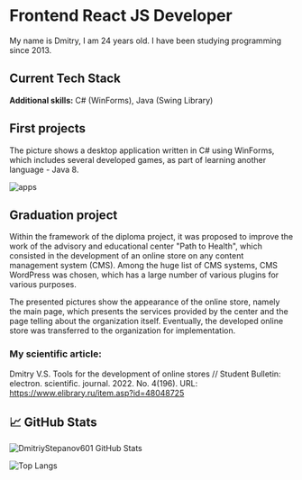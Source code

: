# Frontend React JS Developer

My name is Dmitry, I am 24 years old. I have been studying programming since 2013. 

## Current Tech Stack

<b>Additional skills:</b> C# (WinForms), Java (Swing Library)


## First projects

The picture shows a desktop application written in C# using WinForms, which includes several developed games, as part of learning another language - Java 8.

![apps](https://user-images.githubusercontent.com/61186198/176729764-10be83f8-d931-4c07-8531-afb480418716.png)

## Graduation project

Within the framework of the diploma project, it was proposed to improve the work of the advisory and educational center "Path to Health", which consisted in the development of an online store on any content management system (CMS). Among the huge list of CMS systems, CMS WordPress was chosen, which has a large number of various plugins for various purposes.

The presented pictures show the appearance of the online store, namely the main page, which presents the services provided by the center and the page telling about the organization itself. Eventually, the developed online store was transferred to the organization for implementation.

### My scientific article: 
Dmitry V.S. Tools for the development of online stores // Student Bulletin: electron. scientific. journal. 2022. No. 4(196). 
URL: https://www.elibrary.ru/item.asp?id=48048725

## 📈 GitHub Stats

![DmitriyStepanov601 GitHub Stats](https://github-readme-stats.vercel.app/api?username=DmitriyStepanov601&count_private=true&hide=contribs&show_icons=true&theme=radical)

![Top Langs](https://github-readme-stats.vercel.app/api/top-langs/?username=DmitriyStepanov601&count_private=true&hide=tsql&langs_count=7&theme=radical&layout=compact)

